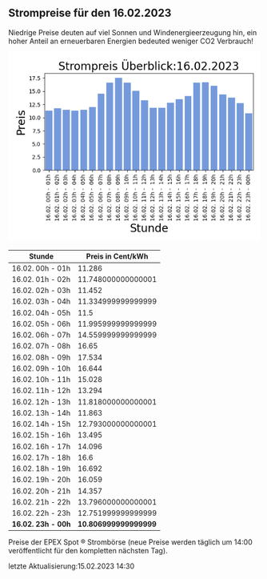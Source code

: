 
## Strompreise für den 16.02.2023

Niedrige Preise deuten auf viel Sonnen und Windenergieerzeugung hin, ein hoher Anteil an erneuerbaren Energien bedeuted weniger CO2 Verbrauch!

![Strompreis übersicht](imgs/strompreis_uebersicht.png)

| Stunde | Preis in Cent/kWh |
|---|---|
| 16.02. 00h -  01h | 11.286 | 
| 16.02. 01h -  02h | 11.748000000000001 | 
| 16.02. 02h -  03h | 11.452 | 
| 16.02. 03h -  04h | 11.334999999999999 | 
| 16.02. 04h -  05h | 11.5 | 
| 16.02. 05h -  06h | 11.995999999999999 | 
| 16.02. 06h -  07h | 14.559999999999999 | 
| 16.02. 07h -  08h | 16.65 | 
| 16.02. 08h -  09h | 17.534 | 
| 16.02. 09h -  10h | 16.644 | 
| 16.02. 10h -  11h | 15.028 | 
| 16.02. 11h -  12h | 13.294 | 
| 16.02. 12h -  13h | 11.818000000000001 | 
| 16.02. 13h -  14h | 11.863 | 
| 16.02. 14h -  15h | 12.793000000000001 | 
| 16.02. 15h -  16h | 13.495 | 
| 16.02. 16h -  17h | 14.096 | 
| 16.02. 17h -  18h | 16.6 | 
| 16.02. 18h -  19h | 16.692 | 
| 16.02. 19h -  20h | 16.059 | 
| 16.02. 20h -  21h | 14.357 | 
| 16.02. 21h -  22h | 13.796000000000001 | 
| 16.02. 22h -  23h | 12.751999999999999 | 
| **16.02. 23h -  00h** | **10.806999999999999** | 

Preise der EPEX Spot ® Strombörse (neue Preise werden täglich um 14:00 veröffentlicht für den kompletten nächsten Tag).

letzte Aktualisierung:15.02.2023 14:30